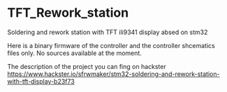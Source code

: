 # TFT_Rework_station
Soldering and rework station with TFT ili9341 display absed on stm32

Here is a binary firmware of the controller and the controller shcematics files only.
No sources available at the moment.

The description of the project you can fing on hackster https://www.hackster.io/sfrwmaker/stm32-soldering-and-rework-station-with-tft-display-b23f73
